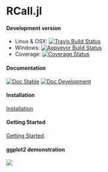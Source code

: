 # RCall.jl

<!-- #### Most recent release
* [![RCall](http://pkg.julialang.org/badges/RCall_1.0.svg)](http://pkg.julialang.org/?pkg=RCall&ver=1.0)
 -->

#### Development version
* Linux & OSX: [![Travis Build Status](https://travis-ci.org/JuliaInterop/RCall.jl.svg?branch=master)](https://travis-ci.org/JuliaInterop/RCall.jl)
* Windows: [![Appveyor Build Status](https://ci.appveyor.com/api/projects/status/y3kxma63apcig150/branch/master?svg=true)](https://ci.appveyor.com/project/simonbyrne/rcall-jl)
* Coverage: [![Coverage Status](https://coveralls.io/repos/github/JuliaInterop/RCall.jl/badge.svg?branch=master)](https://coveralls.io/github/JuliaInterop/RCall.jl?branch=master)

#### Documentation

[![Doc Stable](https://img.shields.io/badge/docs-stable-blue.svg)](http://juliainterop.github.io/RCall.jl/stable)
[![Doc Development](https://img.shields.io/badge/docs-dev-blue.svg)](http://juliainterop.github.io/RCall.jl/dev)
 
#### Installation

[Installation](http://juliainterop.github.io/RCall.jl/stable/installation)

#### Getting Started

[Getting Started](http://juliainterop.github.io/RCall.jl/stable/gettingstarted).

#### ggplot2 demonstration

![](ggplot.png)
